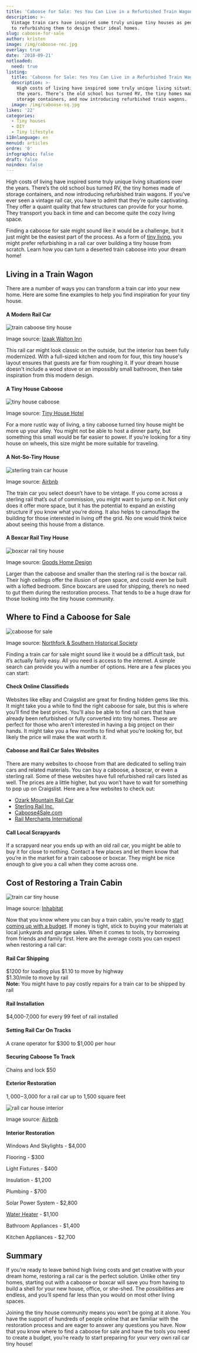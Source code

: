 ```yaml
---
title: 'Caboose for Sale: Yes You Can Live in a Refurbished Train Wagon!'
description: >-
  Vintage train cars have inspired some truly unique tiny houses as people take
  to refurbishing them to design their ideal homes.  
slug: caboose-for-sale
author: kristen
image: /img/caboose-rec.jpg
overlay: true
date: '2018-09-21'
notloaded:
  need: true
listing:
  title: 'Caboose for Sale: Yes You Can Live in a Refurbished Train Wagon!'
  description: >-
    High costs of living have inspired some truly unique living situations over
    the years. There’s the old school bus turned RV, the tiny homes made of
    storage containers, and now introducing refurbished train wagons. 
  image: /img/caboose-sq.jpg
likes: '22'
categories:
  - Tiny houses
  - DIY
  - Tiny lifestyle
i18nlanguage: en
menuid: articles
ordre: '0'
infographic: false
draft: false
noindex: false
---
```

High costs of living have inspired some truly unique living situations over the years. There’s the old school bus turned RV, the tiny homes made of storage containers, and now introducing refurbished train wagons. If you’ve ever seen a vintage rail car, you have to admit that they’re quite captivating. They offer a quaint quality that few structures can provide for your home. They transport you back in time and can become quite the cozy living space. 

Finding a caboose for sale might sound like it would be a challenge, but it just might be the easiest part of the process. As a form of [tiny living](https://www.tinysociety.co/articles/tiny-house-communities-you-want-to-join-in-2018/), you might prefer refurbishing in a rail car over building a tiny house from scratch. Learn how you can turn a deserted train caboose into your dream home!

## Living in a Train Wagon

There are a number of ways you can transform a train car into your new home. Here are some fine examples to help you find inspiration for your tiny house.

#### A Modern Rail Car

![train caboose tiny house](/img/train-caboose-tiny-house-1.jpg)

<span class="figcaption">Image source: [Izaak Walton Inn](https://izaakwaltoninn.com/lodging/classic-cabooses/) </span>

This rail car might look classic on the outside, but the interior has been fully modernized. With a full-sized kitchen and room for four, this tiny house's layout ensures that guests are far from roughing it. If your dream house doesn't include a wood stove or an impossibly small bathroom, then take inspiration from this modern design. 

#### A Tiny House Caboose

![tiny house caboose](/img/tiny-house-caboose.jpg)

<span class="figcaption">Image source: [Tiny House Hotel](http://tinyhousehotel.com/the-caboose) </span>

For a more rustic way of living, a tiny caboose turned tiny house might be more up your alley. You might not be able to host a dinner party, but something this small would be far easier to power. If you’re looking for a tiny house on wheels, this size might be more suitable for traveling. 

#### A Not-So-Tiny House

![sterling train car house](/img/sterling-train-tiny-house.jpg)

<span class="figcaption">Image source: [Airbnb](https://www.airbnb.com/rooms/12056510?irgwc=1&irclid=wmw3rMwPXTO3WoPwz43TGxzhUkg2du2twUhMXs0&ircid=4560&c=Skimbit%20Ltd._290446&sharedid=content&af=126295512) </span>

The train car you select doesn’t have to be vintage. If you come across a sterling rail that’s out of commission, you might want to jump on it. Not only does it offer more space, but it has the potential to expand an existing structure if you know what you’re doing. It also helps to camouflage the building for those interested in living off the grid. No one would think twice about seeing this house from a distance.

#### A Boxcar Rail Tiny House

![boxcar rail tiny house](/img/old-railroad-home.jpg)

<span class="figcaption">Image source: [Goods Home Design](http://www.goodshomedesign.com/railroad-boxcar-converted-tiny-home/) </span>

Larger than the caboose and smaller than the sterling rail is the boxcar rail. Their high ceilings offer the illusion of open space, and could even be built with a lofted bedroom. Since boxcars are used for shipping, there’s no need to gut them during the restoration process. That tends to be a huge draw for those looking into the tiny house community.

## Where to Find a Caboose for Sale

![caboose for sale](/img/caboose-for-sale.jpg)

<span class="figcaption">Image source: [Northfork & Southern Historical Society](http://www.norfolksouthernhs.org/equipment.html) </span>

Finding a train car for sale might sound like it would be a difficult task, but it’s actually fairly easy. All you need is access to the internet. A simple search can provide you with a number of options. Here are a few places you can start:

#### Check Online Classifieds

Websites like eBay and Craigslist are great for finding hidden gems like this. It might take you a while to find the right caboose for sale, but this is where you’ll find the best prices. You’ll also be able to find rail cars that have already been refurbished or fully converted into tiny homes. These are perfect for those who aren’t interested in having a big project on their hands. It might take you a few months to find what you’re looking for, but likely the price will make the wait worth it. 

#### Caboose and Rail Car Sales Websites

There are many websites to choose from that are dedicated to selling train cars and related materials. You can buy a caboose, a boxcar, or even a sterling rail. Some of these websites have full refurbished rail cars listed as well. The prices are a little higher, but you won’t have to wait for something to pop up on Craigslist. Here are a few websites to check out: 

* [Ozark Mountain Rail Car](https://ozarkmountainrailcar.com/index.php)
* [Sterling Rail Inc.](http://www.sterlingrail.com/classifieds/index.php)
* [Caboose4Sale.com](http://www.cabooses4sale.com/)
* [Rail Merchants International](http://www.railmerchants.net/cabooses/)

#### Call Local Scrapyards

If a scrapyard near you ends up with an old rail car, you might be able to buy it for close to nothing. Contact a few places and let them know that you’re in the market for a train caboose or boxcar. They might be nice enough to give you a call when they come across one.

## Cost of Restoring a Train Cabin

![train car tiny house](/img/train-car-tiny-house.jpg)

<span class="figcaption">Image source: [Inhabitat](https://inhabitat.com/restored-old-luggage-van-offers-a-serene-mini-retreat-in-the-cornwall-countryside/) </span>

Now that you know where you can buy a train cabin, you’re ready to [start coming up with a budget](https://www.tinysociety.co/articles/how-to-save-money-when-building-your-tiny-house/). If money is tight, stick to buying your materials at local junkyards and garage sales. When it comes to tools, try borrowing from friends and family first. Here are the average costs you can expect when restoring a rail car:

#### Rail Car Shipping

$1200 for loading plus $1.10 to move by highway\
$1.30/mile to move by rail\
**Note:** You might have to pay costly repairs for a train car to be shipped by rail

#### Rail Installation

$4,000-7,000 for every 99 feet of rail installed

#### Setting Rail Car On Tracks

A crane operator for $300 to $1,000 per hour

#### Securing Caboose To Track

Chains and lock $50

#### Exterior Restoration

$1,000-$3,000 for a rail car up to 1,500 square feet

![rail car house interior](/img/train-car-tiny-house-interior.jpg)

<span class="figcaption">Image source: [Airbnb](https://www.airbnb.com/rooms/19040062?irgwc=1&irclid=wmw3rMwPXTO3WoPwz43TGxzhUkg2do1pwUhMXs0&ircid=4560&c=Skimbit%20Ltd._290446&sharedid=content&af=126295512) </span>

#### Interior Restoration

Windows And Skylights - $4,000

Flooring - $300

Light Fixtures - $400

Insulation - $1,200

Plumbing - $700

Solar Power System - $2,800

[Water Heater](https://www.tinysociety.co/articles/the-best-tiny-house-water-heaters-on-the-market-in-2018/) - $1,100

Bathroom Appliances - $1,400

Kitchen Appliances - $2,700

## Summary

If you’re ready to leave behind high living costs and get creative with your dream home, restoring a rail car is the perfect solution. Unlike other tiny homes, starting out with a caboose or boxcar will save you from having to build a shell for your new house, office, or she-shed. The possibilities are endless, and you’ll spend far less than you would on most other living spaces.

Joining the tiny house community means you won’t be going at it alone. You have the support of hundreds of people online that are familiar with the restoration process and are eager to answer any questions you have. Now that you know where to find a caboose for sale and have the tools you need to create a budget, you’re ready to start preparing for your very own rail car tiny house!
